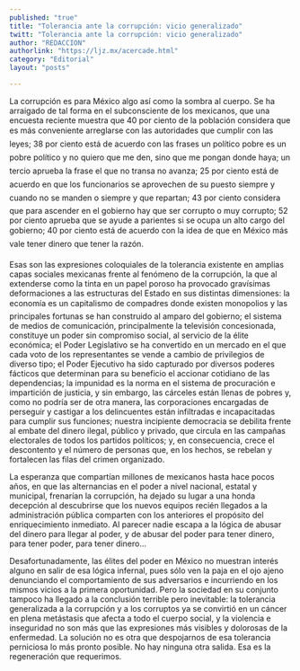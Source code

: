 ```yaml
---
published: "true"
title: "Tolerancia ante la corrupción: vicio generalizado"
twitt: "Tolerancia ante la corrupción: vicio generalizado"
author: "REDACCION"
authorlink: "https://ljz.mx/acercade.html"
category: "Editorial"
layout: "posts"

---
```



  La corrupción es para México algo así como la sombra al cuerpo. Se ha arraigado de tal forma en el subconsciente de los mexicanos, que una encuesta reciente muestra que 40 por ciento de la población considera que es más conveniente arreglarse con las autoridades que cumplir con las leyes; 38 por ciento está de acuerdo con las frases un político pobre es un pobre político y no quiero que me den, sino que me pongan donde haya; un tercio aprueba la frase el que no transa no avanza; 25 por ciento está de acuerdo en que los funcionarios se aprovechen de su puesto siempre y cuando no se manden o siempre y que repartan; 43 por ciento considera que para ascender en el gobierno hay que ser corrupto o muy corrupto; 52 por ciento aprueba que se ayude a parientes si se ocupa un alto cargo del gobierno; 40 por ciento está de acuerdo con la idea de que en México más vale tener dinero que tener la razón.



  Esas son las expresiones coloquiales de la tolerancia existente en amplias capas sociales mexicanas frente al fenómeno de la corrupción, la que al extenderse como la tinta en un papel poroso ha provocado gravísimas deformaciones a las estructuras del Estado en sus distintas dimensiones: la economía es un capitalismo de compadres donde existen monopolios y las principales fortunas se han construido al amparo del gobierno; el sistema de medios de comunicación, principalmente la televisión concesionada, constituye un poder sin compromiso social, al servicio de la élite económica; el Poder Legislativo se ha convertido en un mercado en el que cada voto de los representantes se vende a cambio de privilegios de diverso tipo; el Poder Ejecutivo ha sido capturado por diversos poderes fácticos que determinan para su beneficio el accionar cotidiano de las dependencias; la impunidad es la norma en el sistema de procuración e impartición de justicia, y sin embargo, las cárceles están llenas de pobres y, como no podría ser de otra manera, las corporaciones encargadas de perseguir y castigar a los delincuentes están infiltradas e incapacitadas para cumplir sus funciones; nuestra incipiente democracia se debilita frente al embate del dinero ilegal, público y privado, que circula en las campañas electorales de todos los partidos políticos; y, en consecuencia, crece el descontento y el número de personas que, en los hechos, se rebelan y fortalecen las filas del crimen organizado.



  La esperanza que compartían millones de mexicanos hasta hace pocos años, en que las alternancias en el poder a nivel nacional, estatal y municipal, frenarían la corrupción, ha dejado su lugar a una honda decepción al descubrirse que los nuevos equipos recién llegados a la administración pública comparten con los anteriores el propósito del enriquecimiento inmediato. Al parecer nadie escapa a la lógica de abusar del dinero para llegar al poder, y de abusar del poder para tener dinero, para tener poder, para tener dinero...



  Desafortunadamente, las élites del poder en México no muestran interés alguno en salir de esa lógica infernal, pues sólo ven la paja en el ojo ajeno denunciando el comportamiento de sus adversarios e incurriendo en los mismos vicios a la primera oportunidad. Pero la sociedad en su conjunto tampoco ha llegado a la conclusión terrible pero inevitable: la tolerancia generalizada a la corrupción y a los corruptos ya se convirtió en un cáncer en plena metástasis que afecta a todo el cuerpo social, y la violencia e inseguridad no son más que las expresiones más visibles y dolorosas de la enfermedad. La solución no es otra que despojarnos de esa tolerancia perniciosa lo más pronto posible. No hay ninguna otra salida. Esa es la regeneración que requerimos.

